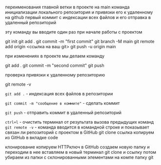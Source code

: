 переименования главной ветки в проекте на main команда инициализации локального репозитория и привязки его к удаленному на github первый коммит с индексации всех файлов и его отправка в удаленный репозиторий

эту команду вы вводите один раз при начале работы с проектом

git init git add . git commit -m "first commit" git branch -M main git remote add origin <ссылка на ваш git> git push -u origin main

при изменениях в проекте мы делаем команду

git add . git commit -m "second commit" git push

проверка привязки к удаленному репозиторию

git remote -v


`git add .` - индексация всех файлов в репозитории

`git commit -m "сообщение в коммите"` - сделать коммит

`git push` - отправить коммит в удаленный репозиторий

`ctrl+l` - очистить терминал от результата вызова предыдущих команд
`git remote -v` - команда вводится в командной строке и показывает связан ли репозиторий с проектом в GitHub
git clone ccылка копируем из GitHub в вкладке code

клонирование  копируем HTTPключ в GitHub создаем новую папку и переходим в нее вставляем в новый терминал git clone и ссылку потом убираем из папки с склонированными элементами на компе папку git